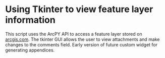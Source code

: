 # Using Tkinter to view feature layer information

This script uses the ArcPY API to access a feature layer stored on [arcgis.com](arcgis.com). 
The tkinter GUI allows the user to view attachments and make changes to the comments field.
Early version of future custom widget for generating appendices.
